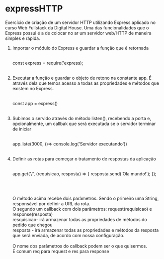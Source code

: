 # expressHTTP
Exercício de criação de um servidor HTTP utilizando Express aplicado no curso Web Fullstack da Digital House.
Uma das funcionalidades que o Express possui é a de colocar no ar um servidor web/HTTP de maneira simples e rápida.

<ol>
    <li>Importar o módulo do Express e guardar a função que é retornada</li><br>
    <p>const express = require('express);</p><br>
    <li>Executar a função e guardar o objeto de retono na constante app. É através dela que temos acesso a todas as propriedades e métodos que existem no Express.</li><br>
    <p>const app = express()</p><br>
    <li>Subimos o servido através do método listen(), recebendo a porta e, opcionalmente, um callbak que será executada se o servidor terminar de iniciar</li><br>
    <p>app.liste(3000, ()=> console.log('Servidor executando'))</p><br>
    <li>Definir as rotas para começar o tratamento de respostas da aplicação</li><br>
    <p>app.get('/', (requisicao, resposta) => {
        resposta.send('Ola mundo!');
    });</p><br><br>
    <p>O método acima recebe dois parâmetros. Sendo o primeiro uma String, responsável por definir a URL da rota.<br>
    O segundo um callback com dois parâmetros: request(requisicao) e response(resposta)<br>
    <bold>resquisicao</bold>- irá armazenar todas as propriedades de métodos do pedido que chegou<br>
    <bold>resposta</bold> - irá armazenar todas as propriedades e métodos da resposta que será enviada, de acordo com nossa configuração.<br><br>
    O nome dos parâmetros do callback podem ser o que quisermos.<br>
    É comum <bold>req</bold> para request e <bold>res</bold> para response</p>
</ol>


